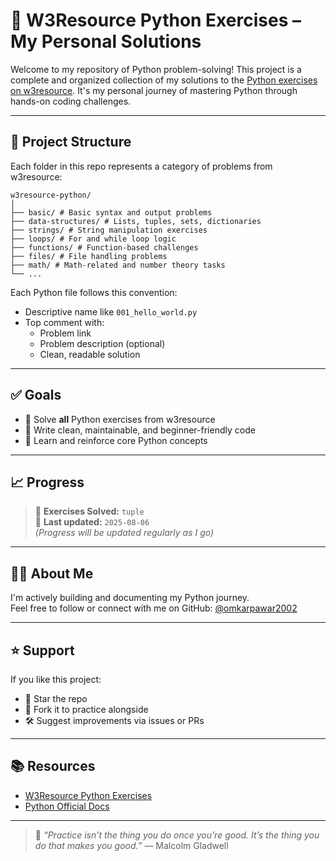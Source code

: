 # 🐍 W3Resource Python Exercises – My Personal Solutions

Welcome to my repository of Python problem-solving! This project is a complete and organized collection of my solutions to the [Python exercises on w3resource](https://www.w3resource.com/python-exercises/). It's my personal journey of mastering Python through hands-on coding challenges.

---

## 📁 Project Structure

Each folder in this repo represents a category of problems from w3resource:
```
w3resource-python/
│
├── basic/ # Basic syntax and output problems
├── data-structures/ # Lists, tuples, sets, dictionaries
├── strings/ # String manipulation exercises
├── loops/ # For and while loop logic
├── functions/ # Function-based challenges
├── files/ # File handling problems
├── math/ # Math-related and number theory tasks
└── ...
```

Each Python file follows this convention:

- Descriptive name like `001_hello_world.py`
- Top comment with:
  - Problem link
  - Problem description (optional)
  - Clean, readable solution

---

## ✅ Goals

- 🔢 Solve **all** Python exercises from w3resource
- 🧼 Write clean, maintainable, and beginner-friendly code
- 🧠 Learn and reinforce core Python concepts

---

## 📈 Progress

> 🚧 **Exercises Solved:** `tuple`  
> 📅 **Last updated:** `2025-08-06`  
> *(Progress will be updated regularly as I go)*

---

## 🙋‍♂️ About Me

I'm actively building and documenting my Python journey.  
Feel free to follow or connect with me on GitHub: [@omkarpawar2002](https://github.com/omkarpawar2002)

---

## ⭐ Support

If you like this project:
- 🌟 Star the repo
- 🍴 Fork it to practice alongside
- 🛠️ Suggest improvements via issues or PRs

---

## 📚 Resources

- [W3Resource Python Exercises](https://www.w3resource.com/python-exercises/)
- [Python Official Docs](https://docs.python.org/3/)

---

> 🧠 *“Practice isn’t the thing you do once you’re good. It’s the thing you do that makes you good.”* — Malcolm Gladwell

